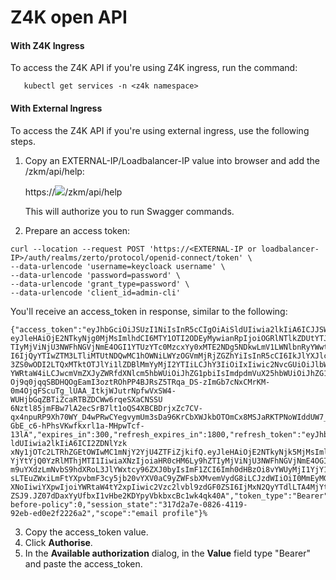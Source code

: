 # Z4K open API

#### With Z4K Ingress

To access the Z4K API if you're using Z4K ingress, run the command:

```
   kubectl get services -n <z4k namespace>
```

#### With External Ingress

To access the Z4K API if you're using external ingress, use the following steps.

1.  Copy an EXTERNAL-IP/Loadbalancer-IP value into browser and add the /zkm/api/help:

      https://![](https://img.shields.io/static/v1?label=&message=a11ed2fcc9d734cf594793d044753d97-1234567.eu-central-1.elb.amazonaws.com&color=blue)/zkm/api/help

      This will authorize you to run Swagger commands. 

2.  Prepare an access token:
```
curl --location --request POST 'https://<EXTERNAL-IP or loadbalancer-IP>/auth/realms/zerto/protocol/openid-connect/token' \
--data-urlencode 'username=keycloack username' \
--data-urlencode 'password=password' \
--data-urlencode 'grant_type=password' \
--data-urlencode 'client_id=admin-cli'
```

   You'll receive an access_token in response, similar to the following: 

```
{"access_token":"eyJhbGciOiJSUzI1NiIsInR5cCIgOiAiSldUIiwia2lkIiA6ICJJSW05NnpxZUN0ajF6TVhkVk83WHMyYzJmNnE4b3BsNG5kelZlWHpMT3FzIn0.
eyJleHAiOjE2NTkyNjg0MjMsImlhdCI6MTY1OTI2ODEyMywianRpIjoiOGRlNTlkZDUtYTJkMy00OGYzLWIzOTAtZWMxNjliOGM2MzA1IiwiaXNzIjoiaHR0cHM6Ly9hZ
TIyMjViNjU3NWFhNGVjNmE4OGI1YTUzYTc0MzcxYy0xMTE2NDg5NDkwLmV1LWNlbnRyYWwtMS5lbGIuYW1hem9uYXdzLmNvbS9hdXRoL3JlYWxtcy96ZXJ0byIsInN1Yi
I6IjQyYTIwZTM3LTliMTUtNDQwMC1hOWNiLWYzOGVmMjRjZGZhYiIsInR5cCI6IkJlYXJlciIsImF6cCI6ImFkbWluLWNsaSIsInNlc3Npb25fc3RhdGUiOiIzMTdkMmE
3ZS0wODI2LTQxMTktOTJlYi1lZDBlMmYyMjI2YTIiLCJhY3IiOiIxIiwic2NvcGUiOiJlbWFpbCBwcm9maWxlIiwiZW1haWxfdmVyaWZpZWQiOmZhbHNlLCJuYW1lIjoi
YWRtaW4iLCJwcmVmZXJyZWRfdXNlcm5hbWUiOiJhZG1pbiIsImdpdmVuX25hbWUiOiJhZG1pbiJ9.nx6CB1jQjUJ72oKWyiFAq6NYlYX6OdwSL7KD5Og4ME_jV9Ufr6
Oj9q0jqqSBDHQOgEamI3oztROhPP4BJRsZ5TRqa_DS-zImGb7cNxCMrKM-0m4OjqFScuTg_lUAA_ItkjWJutrNpfwVxSW4-WUHjbGqZBTiZcaRTBZDCWw6rqeSXaCNSSU
6Nztl85jmFBw7lA2ecSrB7lt1oQS4XBCBDrjxZc7CV-qx4npuRP9Xh70WY_D4wPRwCYegvymUm3sDa96KrCbXWJkbOTOmCx8MSJaRKTPNoWIddUW7_pd7h8iLDQkBXJu
GbE_c6-hPhsVKwfkxrl1a-MHpwTcf-13lA","expires_in":300,"refresh_expires_in":1800,"refresh_token":"eyJhbGciOiJIUzI1NiIsInR5cCIgOiAiS
ldUIiwia2lkIiA6ICI2ZDNlYzk
xNy1jOTc2LTRhZGEtOWIwMC1mNjY2YjU4ZTFiZjkifQ.eyJleHAiOjE2NTkyNjk5MjMsImlhdCI6MTY1OTI2ODEyMywianRpIjoiOTExNzhkYTYtMzM5YS00MWZlLWI2
YjYtYjQ0YzRlMThjMTI1IiwiaXNzIjoiaHR0cHM6Ly9hZTIyMjViNjU3NWFhNGVjNmE4OGI1YTUzYTc0MzcxYy0xMTE2NDg5NDkwLmV1LWNlbnRyYWwtMS5lbGIuYW1he
m9uYXdzLmNvbS9hdXRoL3JlYWxtcy96ZXJ0byIsImF1ZCI6Imh0dHBzOi8vYWUyMjI1YjY1NzVhYTRlYzZhODhiNWE1M2E3NDM3MWMtMTExNjQ4OTQ5MC5ldS1jZW50cmF
sLTEuZWxiLmFtYXpvbmF3cy5jb20vYXV0aC9yZWFsbXMvemVydG8iLCJzdWIiOiI0MmEyMGUzNy05YjE1LTQ0MDAtYTljYi1mMzhlZjI0Y2RmYWIiLCJ0eXAiOiJSZWZyZ
XNoIiwiYXpwIjoiYWRtaW4tY2xpIiwic2Vzc2lvbl9zdGF0ZSI6IjMxN2QyYTdlLTA4MjYtNDExOS05MmViLWVkMGUyZjIyMjZhMiIsInNjb3BlIjoiZW1haWwgcHJvZmls
ZSJ9.JZ07dDaxYyUfbxI1vHbe2KDYpyVbkbxcBc1wk4qk40A","token_type":"Bearer","not-before-policy":0,"session_state":"317d2a7e-0826-4119-
92eb-ed0e2f2226a2","scope":"email profile"}% 
```
3.  Copy the access_token value.
4.  Click **Authorise**.
5.  In the **Available authorization** dialog, in the **Value** field type "Bearer" and paste the access_token.
